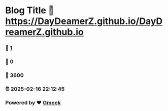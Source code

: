 # Blog Title :link: https://DayDeamerZ.github.io/DayDreamerZ.github.io 
### :page_facing_up: [1](https://DayDeamerZ.github.io/DayDreamerZ.github.io/tag.html) 
### :speech_balloon: 0 
### :hibiscus: 3600 
### :alarm_clock: 2025-02-16 22:12:45 
### Powered by :heart: [Gmeek](https://github.com/Meekdai/Gmeek)
